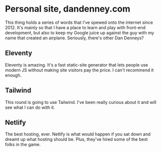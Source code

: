 # Personal site, dandenney.com

This thing holds a series of words that I've spewed onto the internet since 2012. It's mainly so that I have a place to learn and play with front-end development, but also to keep my Google juice up against the guy with my name that created an airplane. Seriously, there's other Dan Denneys?

## Eleventy

Eleventy is amazing. It's a fast static-site generator that lets people use modern JS without making site visitors pay the price. I can't recommend it enough.

## Tailwind

This round is going to use Tailwind. I've been really curious about it and will see what I can do with it.

## Netlify

The best hosting, ever. Netlify is what would happen if you sat down and dreamt up what hosting should be. Plus, they've hired some of the best folks in the game.
